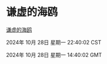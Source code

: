 # 谦虚的海鸥
[谦虚的海鸥](http://219.139.197.74:56308/qxdho/course/base/hotlink/index.php)

2024年 10月 28日 星期一 22:40:02 CST

2024年 10月 28日 星期一 14:40:02 GMT
